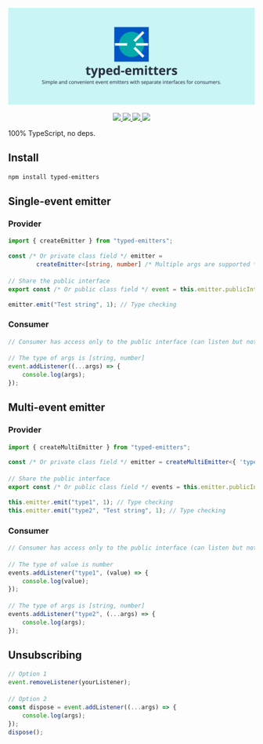 ![typed-emitters | Simple and convenient event emitters with separate interfaces for consumers.](https://raw.githubusercontent.com/denvifer/typed-emitters/master/docs/image.png)

<div align="center">
  <a href="https://bundlephobia.com/package/typed-emitters" alt=“bundlephobia min”>
      <img src="https://img.shields.io/bundlephobia/min/typed-emitters" />
  </a>
  <a href="https://bundlephobia.com/package/typed-emitters" alt=“bundlephobia minzip”>
      <img src="https://img.shields.io/bundlephobia/minzip/typed-emitters" />
  </a>
  <a href="https://github.com/denvifer/typed-emitters/blob/master/LICENSE" alt=“license”>
      <img src="https://img.shields.io/github/license/denvifer/typed-emitters" />
  </a>
  <a href="https://www.npmjs.com/package/typed-emitters?activeTab=versions" alt=“version”>
      <img src="https://img.shields.io/npm/v/typed-emitters" />
  </a>
</div>

100% TypeScript, no deps.

## Install

```bash
npm install typed-emitters
```

## Single-event emitter

### Provider

```typescript
import { createEmitter } from "typed-emitters";
```

```typescript
const /* Or private class field */ emitter =
        createEmitter<[string, number] /* Multiple args are supported */>();

// Share the public interface
export const /* Or public class field */ event = this.emitter.publicInterface;
```

```typescript
emitter.emit("Test string", 1); // Type checking
```

### Consumer

```typescript
// Consumer has access only to the public interface (can listen but not emit)

// The type of args is [string, number]
event.addListener((...args) => {
    console.log(args);
});
```

## Multi-event emitter

### Provider

```typescript
import { createMultiEmitter } from "typed-emitters";
```

```typescript
const /* Or private class field */ emitter = createMultiEmitter<{ 'type1': [number], 'type2' [string, number] }>();

// Share the public interface
export const /* Or public class field */ events = this.emitter.publicInterface;
```

```typescript
this.emitter.emit("type1", 1); // Type checking
this.emitter.emit("type2", "Test string", 1); // Type checking
```

### Consumer

```typescript
// Consumer has access only to the public interface (can listen but not emit)

// The type of value is number
events.addListener("type1", (value) => {
    console.log(value);
});

// The type of args is [string, number]
events.addListener("type2", (...args) => {
    console.log(args);
});
```

## Unsubscribing

```typescript
// Option 1
event.removeListener(yourListener);

// Option 2
const dispose = event.addListener((...args) => {
    console.log(args);
});
dispose();
```
